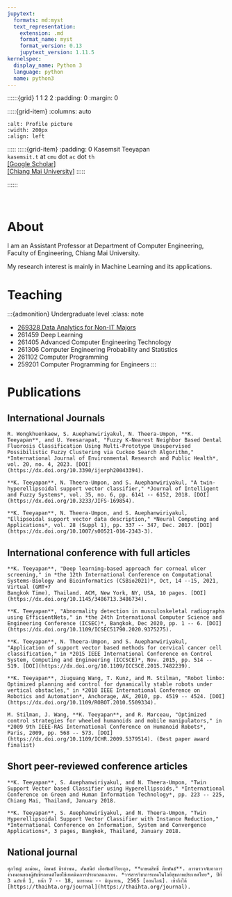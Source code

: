 ```yaml
---
jupytext:
  formats: md:myst
  text_representation:
    extension: .md
    format_name: myst
    format_version: 0.13
    jupytext_version: 1.11.5
kernelspec:
  display_name: Python 3
  language: python
  name: python3
---
```


::::::{grid} 1 1 2 2
:padding: 0
:margin: 0

:::::{grid-item}
:columns: auto

```{image} https://cpe.eng.cmu.ac.th/img/staff/Lecturer-20200620-103154.jpg
:alt: Profile picture
:width: 200px
:align: left
```
:::::
:::::{grid-item}
:padding: 0
<span class="my-name">Kasemsit Teeyapan</span><br>
`kasemsit.t` at `cmu` dot `ac` dot `th`<br>
[[Google Scholar]](https://scholar.google.com/citations?user=kBnrg38AAAAJ&hl)<br>
[[Chiang Mai University]](https://cpe.eng.cmu.ac.th/lecturer-viewthai.php?view_id=Kasemsit)
:::::

::::::


<br>

# About

I am an Assistant Professor at Department of Computer Engineering, Faculty of Engineering, Chiang Mai University.

My research interest is mainly in Machine Learning and its applications. 

# Teaching

:::{admonition} Undergraduate level
:class: note

- [269328 Data Analytics for Non-IT Majors](https://kasemsit.github.io/269382) 
- 261459 Deep Learning
- 261405 Advanced Computer Engineering Technology
- 261306 Computer Engineering Probability and Statistics
- 261102 Computer Programming
- 259201 Computer Programming for Engineers
:::

# Publications

## International Journals

```{card}
R. Wongkhuenkaew, S. Auephanwiriyakul, N. Theera-Umpon, **K. Teeyapan**, and U. Yeesarapat, "Fuzzy K-Nearest Neighbor Based Dental Fluorosis Classification Using Multi-Prototype Unsupervised Possibilistic Fuzzy Clustering via Cuckoo Search Algorithm," *International Journal of Environmental Research and Public Health*, vol. 20, no. 4, 2023. [DOI](https://dx.doi.org/10.3390/ijerph20043394).
```
```{card}
**K. Teeyapan**, N. Theera-Umpon, and S. Auephanwiriyakul, "A twin-hyperellipsoidal support vector classifier," *Journal of Intelligent and Fuzzy Systems*, vol. 35, no. 6, pp. 6141 -- 6152, 2018. [DOI](https://dx.doi.org/10.3233/JIFS-169854). 
```
```{card}
**K. Teeyapan**, N. Theera-Umpon, and S. Auephanwiriyakul, "Ellipsoidal support vector data description," *Neural Computing and Applications*, vol. 28 (Suppl 1), pp. 337 -- 347, Dec. 2017. [DOI](https://dx.doi.org/10.1007/s00521-016-2343-3).
```

## International conference with full articles

```{card}
**K. Teeyapan**, "Deep learning-based approach for corneal ulcer screening," in *the 12th International Conference on Computational Systems-Biology and Bioinformatics (CSBio2021)*, Oct, 14 --15, 2021, Virtual (GMT+7
Bangkok Time), Thailand. ACM, New York, NY, USA, 10 pages. [DOI](https://dx.doi.org/10.1145/3486713.3486734).
``` 
```{card} 
**K. Teeyapan**, "Abnormality detection in musculoskeletal radiographs using EfficientNets," in *the 24th International Computer Science and Engineering Conference (ICSEC)*, Bangkok, Dec 2020, pp. 1 -- 6. [DOI](https://dx.doi.org/10.1109/ICSEC51790.2020.9375275). 
```
```{card}
**K. Teeyapan**, N. Theera-Umpon, and S. Auephanwiriyakul, "Application of support vector based methods for cervical cancer cell classification," in *2015 IEEE International Conference on Control System, Computing and Engineering (ICCSCE)*, Nov. 2015, pp. 514 -- 519. [DOI](https://dx.doi.org/10.1109/ICCSCE.2015.7482239). 
```
```{card}
**K. Teeyapan**, Jiuguang Wang, T. Kunz, and M. Stilman, "Robot limbo: Optimized planning and control for dynamically stable robots under vertical obstacles," in *2010 IEEE International Conference on Robotics and Automation*, Anchorage, AK, 2010, pp. 4519 -- 4524. [DOI](https://dx.doi.org/10.1109/ROBOT.2010.5509334). 
```
```{card}
M. Stilman, J. Wang, **K. Teeyapan**, and R. Marceau, "Optimized control strategies for wheeled humanoids and mobile manipulators," in *2009 9th IEEE-RAS International Conference on Humanoid Robots*, Paris, 2009, pp. 568 -- 573. [DOI](https://dx.doi.org/10.1109/ICHR.2009.5379514). (Best paper award finalist)
```


## Short peer-reviewed conference articles

```{card}
**K. Teeyapan**, S. Auephanwiriyakul, and N. Theera-Umpon, "Twin Support Vector based Classifier using Hyperellipsoids," *International Conference on Green and Human Information Technology*, pp. 223 -- 225, Chiang Mai, Thailand, January 2018.
```
```{card}
**K. Teeyapan**, S. Auephanwiriyakul, and N. Theera-Umpon, "Twin Hyperellipsoidal Support Vector Classifier with Instance Reduction," *International Conference on Information, System and Convergence Applications*, 3 pages, Bangkok, Thailand, January 2018.
```

## National journal

```{card}
ศุภวิชญ์ ละม่อม, นิพนธ์ ธีรอำพน, ศันสนีย์ เอื้อพันธ์วิริยะกุล, **เกษมสิทธิ์ ตียพันธ์**. การตรวจจับอาการง่วงนอนของผู้ขับขี่รถยนต์โดยใช้เทคนิคการประมวลผลภาพ. *วารสารวิชาการเทคโนโลยีสุขภาพประเทศไทย*, ปีที่ 3 ฉบับที่ 1, หน้า 7 -- 18, มกราคม -- มิถุนายน, 2565 [ออนไลน์]. เข้าถึงได้ [https://thaihta.org/journal](https://thaihta.org/journal).  
```
